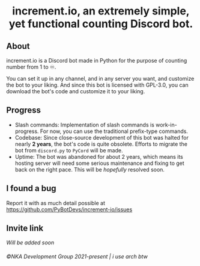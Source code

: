 <h1 align="center">increment.io, an extremely simple, yet functional counting Discord bot.</h1>

## About

increment.io is a Discord bot made in Python for the purpose of counting number from 1 to ♾️. 

You can set it up in any channel, and in any server you want, and customize the bot to your liking. And since this bot is licensed with GPL-3.0, you can download the bot's code and customize it to your liking.

## Progress
* Slash commands: Implementation of slash commands is work-in-progress. For now, you can use the traditional prefix-type commands.
* Codebase: Since close-source development of this bot was halted for nearly **2 years**, the bot's code is quite obsolete. Efforts to migrate the bot from `discord.py` to `PyCord` will be made.
* Uptime: The bot was abandoned for about 2 years, which means its hosting server will need some serious maintenance and fixing to get back on the right pace. This will be *hopefully* resolved soon.

## I found a bug
Report it with as much detail possible at https://github.com/PyBotDevs/increment-io/issues

## Invite link
*Will be added soon*

<h6>&copy;NKA Development Group 2021-present | i use arch btw</h6>
